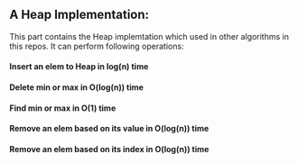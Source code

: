 ## A Heap Implementation:

This part contains the Heap implemtation which used in other algorithms in this repos. It can perform following operations:

####  Insert an elem to Heap in log(n) time
####  Delete min or max in O(log(n)) time
####  Find min or max in O(1) time
####  Remove an elem based on its value in O(log(n)) time
####  Remove an elem based on its index in O(log(n)) time